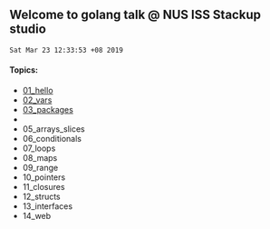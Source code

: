 ## Welcome to golang talk @ NUS ISS Stackup studio
`Sat Mar 23 12:33:53 +08 2019`

#### Topics: 

- [01_hello](./01_hello/main.go)
- [02_vars](./02_vars)
- [03_packages](./03_packages)
- [](04_functions)
- 05_arrays_slices
- 06_conditionals
- 07_loops
- 08_maps
- 09_range
- 10_pointers
- 11_closures
- 12_structs
- 13_interfaces
- 14_web
